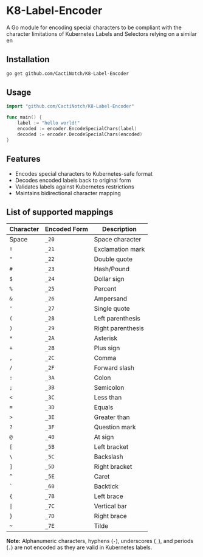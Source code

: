 # K8-Label-Encoder

A Go module for encoding special characters to be compliant with the character limitations of Kubernetes Labels and Selectors relying on a similar en

## Installation

```bash
go get github.com/CactiNotch/K8-Label-Encoder
```

## Usage

```go
import "github.com/CactiNotch/K8-Label-Encoder"

func main() {
    label := "hello world!"
    encoded := encoder.EncodeSpecialChars(label)
    decoded := encoder.DecodeSpecialChars(encoded)
}
```

## Features

- Encodes special characters to Kubernetes-safe format
- Decodes encoded labels back to original form
- Validates labels against Kubernetes restrictions
- Maintains bidirectional character mapping

## List of supported mappings

| Character | Encoded Form | Description       |
| --------- | ------------ | ----------------- |
| Space     | `_20`        | Space character   |
| `!`       | `_21`        | Exclamation mark  |
| `"`       | `_22`        | Double quote      |
| `#`       | `_23`        | Hash/Pound        |
| `$`       | `_24`        | Dollar sign       |
| `%`       | `_25`        | Percent           |
| `&`       | `_26`        | Ampersand         |
| `'`       | `_27`        | Single quote      |
| `(`       | `_28`        | Left parenthesis  |
| `)`       | `_29`        | Right parenthesis |
| `*`       | `_2A`        | Asterisk          |
| `+`       | `_2B`        | Plus sign         |
| `,`       | `_2C`        | Comma             |
| `/`       | `_2F`        | Forward slash     |
| `:`       | `_3A`        | Colon             |
| `;`       | `_3B`        | Semicolon         |
| `<`       | `_3C`        | Less than         |
| `=`       | `_3D`        | Equals            |
| `>`       | `_3E`        | Greater than      |
| `?`       | `_3F`        | Question mark     |
| `@`       | `_40`        | At sign           |
| `[`       | `_5B`        | Left bracket      |
| `\`       | `_5C`        | Backslash         |
| `]`       | `_5D`        | Right bracket     |
| `^`       | `_5E`        | Caret             |
| `` ` ``   | `_60`        | Backtick          |
| `{`       | `_7B`        | Left brace        |
| `\|`      | `_7C`        | Vertical bar      |
| `}`       | `_7D`        | Right brace       |
| `~`       | `_7E`        | Tilde             |

**Note:** Alphanumeric characters, hyphens (`-`), underscores (`_`), and periods (`.`) are not encoded as they are valid in Kubernetes labels.
